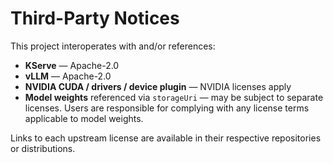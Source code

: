 # Third-Party Notices

This project interoperates with and/or references:

- **KServe** — Apache-2.0  
- **vLLM** — Apache-2.0  
- **NVIDIA CUDA / drivers / device plugin** — NVIDIA licenses apply  
- **Model weights** referenced via `storageUri` — may be subject to separate licenses.
  Users are responsible for complying with any license terms applicable to model weights.

Links to each upstream license are available in their respective repositories or distributions.
